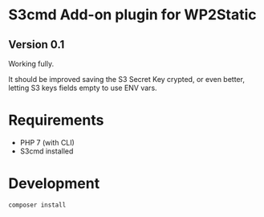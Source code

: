 S3cmd Add-on plugin for WP2Static
=================================

Version 0.1
---
Working fully. 

It should be improved saving the S3 Secret Key crypted, or even better, letting S3 keys fields empty to use ENV vars.

Requirements
============

- PHP 7 (with CLI)
- S3cmd installed


Development
===========


`composer install`

